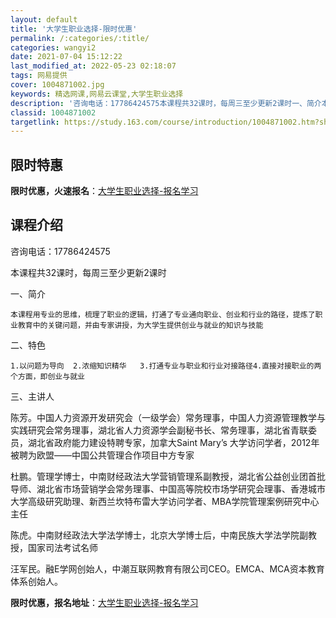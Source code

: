 ```yaml
---
layout: default
title: '大学生职业选择-限时优惠'
permalink: /:categories/:title/
categories: wangyi2
date: 2021-07-04 15:12:22
last_modified_at: 2022-05-23 02:18:07
tags: 网易提供
cover: 1004871002.jpg
keywords: 精选网课,网易云课堂,大学生职业选择
description: '咨询电话：17786424575本课程共32课时，每周三至少更新2课时一、简介本课程用专业的思维，梳理了职业的逻辑，打通'
classid: 1004871002
targetlink: https://study.163.com/course/introduction/1004871002.htm?share=1&shareId=1025206652&utm_campaign=share&utm_medium=iphoneShare&utm_source=&utm_u=1025206652
---
```


## 限时特惠

**限时优惠，火速报名**：[大学生职业选择-报名学习](https://study.163.com/course/introduction/1004871002.htm?share=1&shareId=1025206652&utm_campaign=share&utm_medium=iphoneShare&utm_source=&utm_u=1025206652)

## 课程介绍

咨询电话：17786424575

本课程共32课时，每周三至少更新2课时

一、简介

    本课程用专业的思维，梳理了职业的逻辑，打通了专业通向职业、创业和行业的路径，提炼了职业教育中的关键问题，并由专家讲授，为大学生提供创业与就业的知识与技能

 二、特色

    1.以问题为导向  2.浓缩知识精华   3.打通专业与职业和行业对接路径4.直接对接职业的两个方面，即创业与就业

三、主讲人

陈芳。中国人力资源开发研究会（一级学会）常务理事，中国人力资源管理教学与实践研究会常务理事，湖北省人力资源学会副秘书长、常务理事，湖北省青联委员，湖北省政府能力建设特聘专家，加拿大Saint Mary’s 大学访问学者，2012年被聘为欧盟——中国公共管理合作项目中方专家

杜鹏。管理学博士，中南财经政法大学营销管理系副教授，湖北省公益创业团首批导师、湖北省市场营销学会常务理事、中国高等院校市场学研究会理事、香港城市大学高级研究助理、新西兰坎特布雷大学访问学者、MBA学院管理案例研究中心主任

陈虎。中南财经政法大学法学博士，北京大学博士后，中南民族大学法学院副教授，国家司法考试名师

汪军民。融E学网创始人，中潮互联网教育有限公司CEO。EMCA、MCA资本教育体系创始人。

**限时优惠，报名地址**：[大学生职业选择-报名学习](https://study.163.com/course/introduction/1004871002.htm?share=1&shareId=1025206652&utm_campaign=share&utm_medium=iphoneShare&utm_source=&utm_u=1025206652)

